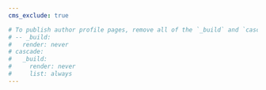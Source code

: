```yaml
---
cms_exclude: true

# To publish author profile pages, remove all of the `_build` and `cascade` settings below.
# -- _build:
#   render: never
# cascade:
#   _build:
#     render: never
#     list: always 
---
```

